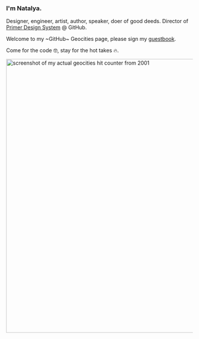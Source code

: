 ### I'm Natalya. 
Designer, engineer, artist, author, speaker, doer of good deeds.
Director of [Primer Design System](https://primer.style/) @ GitHub. 

<!-- <img width="650" alt="image" src="https://github.com/tallys/tallys/assets/6720549/8c795ba7-7d9c-4795-80ee-e4eb843feacf"> -->


Welcome to my ~GitHub~ Geocities page, please sign my [guestbook](https://x.com/natalyathree). 

Come for the code 🤓, stay for the hot takes 🔥.

<img width="739" alt="screenshot of my actual geocities hit counter from 2001" src="https://github.com/tallys/tallys/assets/6720549/7768948d-df24-47f5-8682-46e035ee70ba">
